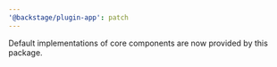 ```yaml
---
'@backstage/plugin-app': patch
---
```


Default implementations of core components are now provided by this package.
